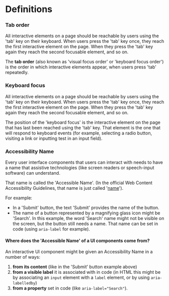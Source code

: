 # Definitions

### Tab order

All interactive elements on a page should be reachable by users using the 'tab' key on their keyboard.
When users press the 'tab' key once, they reach the first interactive element on the page. When they press the 'tab' key again they reach the second focusable element, and so on.

The **tab order** (also known as 'visual focus order' or 'keyboard focus order') is the order in which interactive elements appear, when users press 'tab' repeatedly.

### Keyboard focus

All interactive elements on a page should be reachable by users using the 'tab' key on their keyboard.
When users press the 'tab' key once, they reach the first interactive element on the page. When they press the 'tab' key again they reach the second focusable element, and so on.

The position of the 'keyboard focus' is the interactive element on the page that has last been reached using the 'tab' key. That element is the one that will respond to keyboard events (for example, selecting a radio button, visiting a link or inputting test in an input field).

### Accessibility Name

Every user interface components that users can interact with needs to have a name that assistive technologies (like screen readers or speech-input software) can understand.

That name is called the 'Accessible Name'. (In the official Web Content Accessibility Guidelines, that name is just called '[name](https://www.w3.org/TR/WCAG21/#dfn-name)').

For example:

- In a 'Submit' button, the text 'Submit' provides the name of the button.
- The name of a button represented by a magnifying glass icon might be 'Search'. In this example, the word 'Search' name might not be visible on the screen, but the button still needs a name. That name can be set in code (using `aria-label` for example).

#### Where does the 'Accessible Name' of a UI components come from?

An interactive UI component might be given an Accessibility Name in a number of ways:

1. **from its content** (like in the 'Submit' button example above)
2. **from a visible label** it is associated with in code (in HTML this might be by associating an `input` element with a `label` element, or by using `aria-labelledby`)
3. **from a property** set in code (like `aria-label="Search"`).
